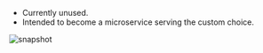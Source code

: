 

* Currently unused.
* Intended to become a microservice serving the custom choice.

![snapshot](https://github.com/cyber-dojo/custom/blob/master/docs/snapshot.png)
